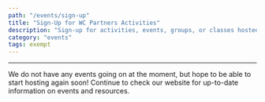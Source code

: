 ```yaml
---
path: "/events/sign-up"
title: "Sign-Up for WC Partners Activities"
description: "Sign-up for activities, events, groups, or classes hosted by WC Partners."
category: "events"
tags: exempt
---
```


---

We do not have any events going on at the moment, but hope to be able to start hosting again soon! Continue to check our website for up-to-date information on events and resources.

<!-- # Holiday Celebration

Join WC Partners for a Holiday Celebration! We'll be making crafts all while enjoying treats and holiday cheer!

Both online and in-person participation is available. Please indicate if you would like to participate in-person, as limited seating will be made available in order to socially distance. Online participation will be through Microsoft Teams or you can choose to pick up your supplies and complete at a time that is convenient for you as a family activity.

For in-person participation, masks will be required and gloves will be provided. Individuals participating will be limited to one support staff and/or parent. Time slots will be limited to 12 individuals each for in-person. If a time slot fills up, it will be on a first-come-first-serve basis so sign up as soon as possible! A Covid-19 pre-screening tool can be completed online or in-person when you attend. Link to complete the pre-screening tool will be sent to the email provided two days before the event or you can view ahead of time [here](/events/covid-19-waiver).

Deadline to apply is November 30, 2020 to ensure we have sufficient supplies available. [Sign-up here](https://forms.office.com/Pages/ResponsePage.aspx?id=rHl3xfiVYUypCCivdEeGZlACl5a-Wa9GqWSl2_5J2o9UQ0VQWURROVBRUEQwMTZKSTgxSTc1N0dVMC4u) or click the image below.

<div style="display: flex; max-width: 80%; min-width: 375px; margin: 0 auto; padding-bottom: 2rem">
<a href="https://forms.office.com/Pages/ResponsePage.aspx?id=rHl3xfiVYUypCCivdEeGZlACl5a-Wa9GqWSl2_5J2o9UQ0VQWURROVBRUEQwMTZKSTgxSTc1N0dVMC4u" style="margin: 0 auto;">
<img src="https://res.cloudinary.com/wcpartners/image/upload/v1604509840/holiday-celebration-event_kdcxg2.jpg" alt="flyer for holiday celebration event on december 11"></a></div> -->
